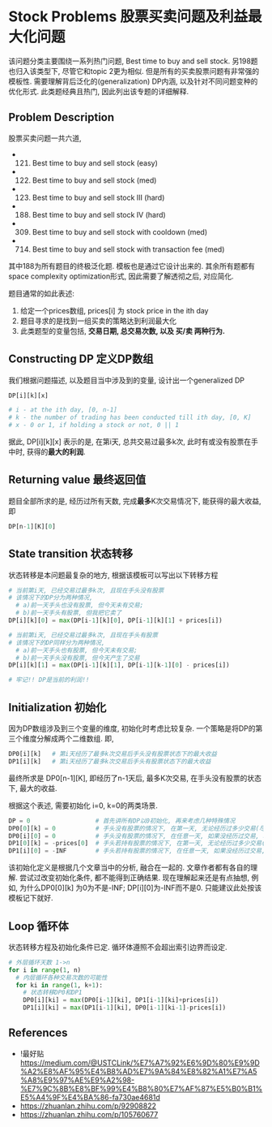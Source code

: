 # Stock Problems 股票买卖问题及利益最大化问题

该问题分类主要围绕一系列热门问题, Best time to buy and sell stock. 另198题也归入该类型下, 尽管它和topic 2更为相似. 但是所有的买卖股票问题有非常强的模板性. 需要理解背后泛化的(generalization) DP内涵, 以及针对不同问题变种的优化形式. 此类题经典且热门, 因此列出该专题的详细解释.

## **Problem Description**

股票买卖问题一共六道,

- 121. Best time to buy and sell stock (easy)
- 122. Best time to buy and sell stock (med)
- 123. Best time to buy and sell stock III (hard)
- 188. Best time to buy and sell stock IV (hard)
- 309. Best time to buy and sell stock with cooldown (med)
- 714. Best time to buy and sell stock with transaction fee (med)

其中188为所有题目的终极泛化题. 模板也是通过它设计出来的. 其余所有题都有space complexity optimization形式, 因此需要了解透彻之后, 对应简化.

题目通常的如此表述:

1. 给定一个prices数组, prices[i] 为 stock price in the ith day
2. 题目寻求的是找到一组买卖的策略达到利润最大化
3. 此类题型的变量包括, **交易日期, 总交易次数, 以及 买/卖 两种行为.** 

## **Constructing DP 定义DP数组**

我们根据问题描述, 以及题目当中涉及到的变量, 设计出一个generalized DP
```py
DP[i][k][x]

# i - at the ith day, [0, n-1]
# k - the number of trading has been conducted till ith day, [0, K]
# x - 0 or 1, if holding a stock or not, 0 || 1
```
据此, DP[i][k][x] 表示的是, 在第i天, 总共交易过最多k次, 此时有或没有股票在手中时, 获得的**最大的利润**.

## **Returning value 最终返回值**

题目全部所求的是, 经历过所有天数, 完成**最多**K次交易情况下, 能获得的最大收益, 即
```py
DP[n-1][K][0]
```

## **State transition 状态转移**
状态转移是本问题最复杂的地方, 根据该模板可以写出以下转移方程
```py
# 当前第i天, 已经交易过最多k次, 且现在手头没有股票
# 该情况下的DP分为两种情况, 
  # a)前一天手头也没有股票, 但今天未有交易; 
  # b)前一天手头有股票, 但我把它卖了 
DP[i][k][0] = max(DP[i-1][k][0], DP[i-1][k][1] + prices[i])

# 当前第i天, 已经交易过最多k次, 且现在手头有股票
# 该情况下的DP同样分为两种情况, 
  # a)前一天手头也有股票, 但今天未有交易; 
  # b)前一天手头没有股票, 但今天产生了交易 
DP[i][k][1] = max(DP[i-1][k][1], DP[i-1][k-1][0] - prices[i])

# 牢记!! DP是当前的利润!!
```

## **Initialization 初始化**
因为DP数组涉及到三个变量的维度, 初始化时考虑比较复杂. 一个策略是将DP的第三个维度分解成两个二维数组. 即, 
```py
DP0[i][k]   # 第i天经历了最多k次交易后手头没有股票状态下的最大收益
DP1[i][k]   # 第i天经历了最多k次交易后手头有股票状态下的最大收益
```
最终所求是 DP0[n-1][K], 即经历了n-1天后, 最多K次交易, 在手头没有股票的状态下, 最大的收益.

根据这个表述, 需要初始化 i=0, k=0的两类场景. 
```py
DP = 0                  # 首先讲所有DP以0初始化, 再来考虑几种特殊情况
DP0[0][k] = 0           # 手头没有股票的情况下, 在第一天, 无论经历过多少交易(尽管不可能), 利润都为0
DP0[i][0] = 0           # 手头没有股票的情况下, 在任意一天, 如果没经历过交易, 利润始终为0
DP1[0][k] = -prices[0]  # 手头若持有股票的情况下, 在第一天, 无论经历过多少交易(尽管最多1次), 利润都为-prices[0]
DP1[i][0] = -INF        # 手头若持有股票的情况下, 在任意一天, 如果没经历过交易, 该种情况是不可能发生
```
该初始化定义是根据几个文章当中的分析, 融合在一起的. 文章作者都有各自的理解. 尝试过改变初始化条件, 都不能得到正确结果. 现在理解起来还是有点抽想, 例如, 为什么DP0[0][k] 为0为不是-INF; DP[i][0]为-INF而不是0. 只能建议此处按该模板记下就好. 

## **Loop 循环体**
状态转移方程及初始化条件已定. 循环体遵照不会超出索引边界而设定. 
```py
# 外层循环天数 1->n
for i in range(1, n)
  # 内层循环各种交易次数的可能性
  for ki in range(1, k+1):
    # 状态转移DP0和DP1
    DP0[i][ki] = max(DP0[i-1][ki], DP1[i-1][ki]+prices[i])
    DP1[i][ki] = max(DP1[i-1][ki], DP0[i-1][ki-1]-prices[i])
```

## References
- !最好贴 https://medium.com/@USTCLink/%E7%A7%92%E6%9D%80%E9%9D%A2%E8%AF%95%E4%B8%AD%E7%9A%84%E8%82%A1%E7%A5%A8%E9%97%AE%E9%A2%98-%E7%9C%8B%E8%BF%99%E4%B8%80%E7%AF%87%E5%B0%B1%E5%A4%9F%E4%BA%86-fa730ae4681d
- https://zhuanlan.zhihu.com/p/92908822
- https://zhuanlan.zhihu.com/p/105760677
